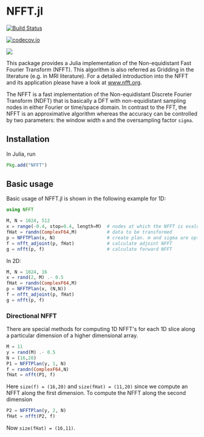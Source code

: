 # NFFT.jl

[![Build Status](https://travis-ci.org/tknopp/NFFT.jl.svg?branch=master)](https://travis-ci.org/tknopp/NFFT.jl)

[![codecov.io](http://codecov.io/github/tknopp/NFFT.jl/coverage.svg?branch=master)](http://codecov.io/github/tknopp/NFFT.jl?branch=master)

[![](https://img.shields.io/badge/docs-latest-blue.svg)](https://tknopp.github.io/NFFT.jl/dev)


This package provides a Julia implementation of the Non-equidistant Fast Fourier Transform (NFFT).
This algorithm is also referred as Gridding in the literature (e.g. in MRI literature).
For a detailed introduction into the NFFT and its application please have a look at www.nfft.org.

The NFFT is a fast implementation of the Non-equidistant Discrete Fourier Transform (NDFT) that is
basically a DFT with non-equidistant sampling nodes in either Fourier or time/space domain.
In contrast to the FFT, the NFFT is an approximative algorithm whereas the accuracy can be controlled
by two parameters:
the window width `m` and the oversampling factor `sigma`.


## Installation

In Julia, run


```julia
Pkg.add("NFFT")
```


## Basic usage

Basic usage of NFFT.jl is shown in the following example for 1D:

```julia
using NFFT

M, N = 1024, 512
x = range(-0.4, stop=0.4, length=M)  # nodes at which the NFFT is evaluated
fHat = randn(ComplexF64,M)           # data to be transformed
p = NFFTPlan(x, N)                   # create plan. m and sigma are optional parameters
f = nfft_adjoint(p, fHat)            # calculate adjoint NFFT
g = nfft(p, f)                       # calculate forward NFFT
```

In 2D:

```julia
M, N = 1024, 16
x = rand(2, M) .- 0.5
fHat = randn(ComplexF64,M)
p = NFFTPlan(x, (N,N))
f = nfft_adjoint(p, fHat)
g = nfft(p, f)
```


### Directional NFFT

There are special methods for computing 1D NFFT's for each 1D slice along a particular dimension of a higher dimensional array.

```julia
M = 11
y = rand(M) .- 0.5
N = (16,20)
P1 = NFFTPlan(y, 1, N)
f = randn(ComplexF64,N)
fHat = nfft(P1, f)
```

Here `size(f) = (16,20)` and `size(fHat) = (11,20)` since we compute an NFFT along the first dimension.
To compute the NFFT along the second dimension

```julia
P2 = NFFTPlan(y, 2, N)
fHat = nfft(P2, f)
```

Now `size(fHat) = (16,11)`.

